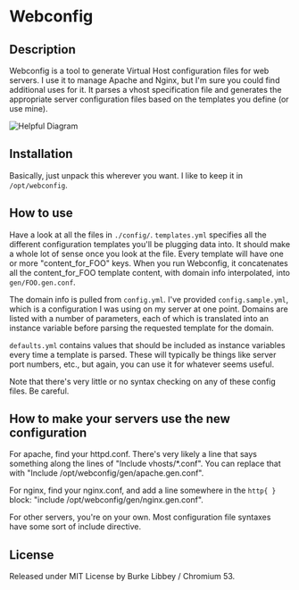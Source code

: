 # Webconfig

## Description

Webconfig is a tool to generate Virtual Host configuration files for web servers. I use it to manage Apache and Nginx, but I'm sure you could find additional uses for it. It parses a vhost specification file and generates the appropriate server configuration files based on the templates you define (or use mine).

![Helpful Diagram](http://burkelibbey.org/h/webconfig.png)

## Installation

Basically, just unpack this wherever you want. I like to keep it in `/opt/webconfig`.

## How to use

Have a look at all the files in `./config/`. `templates.yml` specifies all the different configuration templates you'll be plugging data into. It should make a whole lot of sense once you look at the file. Every template will have one or more "content_for_FOO" keys. When you run Webconfig, it concatenates all the content_for_FOO template content, with domain info interpolated, into `gen/FOO.gen.conf`. 

The domain info is pulled from `config.yml`. I've provided `config.sample.yml`, which is a configuration I was using on my server at one point. Domains are listed with a number of parameters, each of which is translated into an instance variable before parsing the requested template for the domain.

`defaults.yml` contains values that should be included as instance variables every time a template is parsed. These will typically be things like server port numbers, etc., but again, you can use it for whatever seems useful.

Note that there's very little or no syntax checking on any of these config files. Be careful.

## How to make your servers use the new configuration

For apache, find your httpd.conf. There's very likely a line that says something along the lines of "Include vhosts/*.conf". You can replace that with "Include /opt/webconfig/gen/apache.gen.conf".

For nginx, find your nginx.conf, and add a line somewhere in the `http{ }` block: "include /opt/webconfig/gen/nginx.gen.conf".

For other servers, you're on your own. Most configuration file syntaxes have some sort of include directive.

## License

Released under MIT License by Burke Libbey / Chromium 53.
